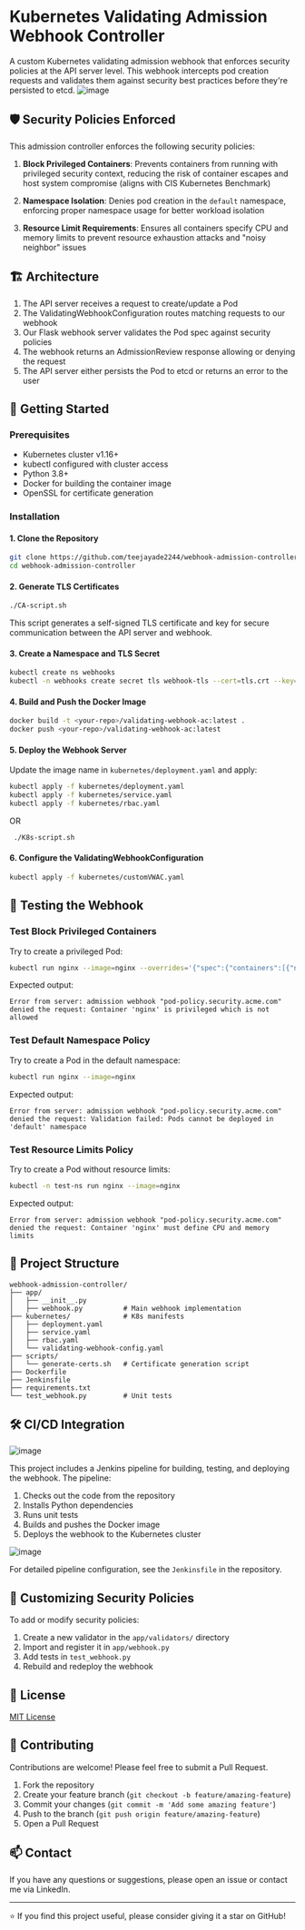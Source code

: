 # Kubernetes Validating Admission Webhook Controller

A custom Kubernetes validating admission webhook that enforces security policies at the API server level. This webhook intercepts pod creation requests and validates them against security best practices before they're persisted to etcd.
![image](https://github.com/user-attachments/assets/e5aaf4b7-fcb5-4ccf-bb08-5e5978acb684)

## 🛡️ Security Policies Enforced

This admission controller enforces the following security policies:

1. **Block Privileged Containers**: Prevents containers from running with privileged security context, reducing the risk of container escapes and host system compromise (aligns with CIS Kubernetes Benchmark)

2. **Namespace Isolation**: Denies pod creation in the `default` namespace, enforcing proper namespace usage for better workload isolation

3. **Resource Limit Requirements**: Ensures all containers specify CPU and memory limits to prevent resource exhaustion attacks and "noisy neighbor" issues

## 🏗️ Architecture
1. The API server receives a request to create/update a Pod
2. The ValidatingWebhookConfiguration routes matching requests to our webhook
3. Our Flask webhook server validates the Pod spec against security policies
4. The webhook returns an AdmissionReview response allowing or denying the request
5. The API server either persists the Pod to etcd or returns an error to the user

## 🚀 Getting Started
### Prerequisites
- Kubernetes cluster v1.16+
- kubectl configured with cluster access
- Python 3.8+
- Docker for building the container image
- OpenSSL for certificate generation

### Installation
#### 1. Clone the Repository
```bash
git clone https://github.com/teejayade2244/webhook-admission-controller.git
cd webhook-admission-controller
```

#### 2. Generate TLS Certificates

```bash
./CA-script.sh
```

This script generates a self-signed TLS certificate and key for secure communication between the API server and webhook.
#### 3. Create a Namespace and TLS Secret

```bash
kubectl create ns webhooks
kubectl -n webhooks create secret tls webhook-tls --cert=tls.crt --key=tls.key
```

#### 4. Build and Push the Docker Image

```bash
docker build -t <your-repo>/validating-webhook-ac:latest .
docker push <your-repo>/validating-webhook-ac:latest
```

#### 5. Deploy the Webhook Server
Update the image name in `kubernetes/deployment.yaml` and apply:

```bash
kubectl apply -f kubernetes/deployment.yaml
kubectl apply -f kubernetes/service.yaml
kubectl apply -f kubernetes/rbac.yaml
```
OR
 ```bash
  ./K8s-script.sh
```

#### 6. Configure the ValidatingWebhookConfiguration

```bash
kubectl apply -f kubernetes/customVWAC.yaml
```

## 🧪 Testing the Webhook

### Test Block Privileged Containers
Try to create a privileged Pod:

```bash
kubectl run nginx --image=nginx --overrides='{"spec":{"containers":[{"name":"nginx","image":"nginx","securityContext":{"privileged":true}}]}}'
```

Expected output:
```
Error from server: admission webhook "pod-policy.security.acme.com" denied the request: Container 'nginx' is privileged which is not allowed
```

### Test Default Namespace Policy
Try to create a Pod in the default namespace:

```bash
kubectl run nginx --image=nginx
```

Expected output:
```
Error from server: admission webhook "pod-policy.security.acme.com" denied the request: Validation failed: Pods cannot be deployed in 'default' namespace
```

### Test Resource Limits Policy

Try to create a Pod without resource limits:

```bash
kubectl -n test-ns run nginx --image=nginx
```

Expected output:
```
Error from server: admission webhook "pod-policy.security.acme.com" denied the request: Container 'nginx' must define CPU and memory limits
```

## 📂 Project Structure

```
webhook-admission-controller/
├── app/
│   ├── __init__.py
│   ├── webhook.py          # Main webhook implementation
├── kubernetes/             # K8s manifests
│   ├── deployment.yaml
│   ├── service.yaml
│   ├── rbac.yaml
│   └── validating-webhook-config.yaml
├── scripts/
│   └── generate-certs.sh   # Certificate generation script
├── Dockerfile
├── Jenkinsfile
├── requirements.txt
└── test_webhook.py         # Unit tests
```

## 🛠️ CI/CD Integration

![image](https://github.com/user-attachments/assets/b8e6cc2b-793e-4a20-ac5e-036df4feac51)

This project includes a Jenkins pipeline for building, testing, and deploying the webhook. The pipeline:
1. Checks out the code from the repository
2. Installs Python dependencies
3. Runs unit tests
4. Builds and pushes the Docker image
5. Deploys the webhook to the Kubernetes cluster
   
![image](https://github.com/user-attachments/assets/02c72c00-2139-4b31-9852-91cf737e3b72)

For detailed pipeline configuration, see the `Jenkinsfile` in the repository.

## 🧩 Customizing Security Policies

To add or modify security policies:

1. Create a new validator in the `app/validators/` directory
2. Import and register it in `app/webhook.py`
3. Add tests in `test_webhook.py`
4. Rebuild and redeploy the webhook

## 📝 License

[MIT License](LICENSE)

## 🤝 Contributing

Contributions are welcome! Please feel free to submit a Pull Request.
1. Fork the repository
2. Create your feature branch (`git checkout -b feature/amazing-feature`)
3. Commit your changes (`git commit -m 'Add some amazing feature'`)
4. Push to the branch (`git push origin feature/amazing-feature`)
5. Open a Pull Request

## 📫 Contact
If you have any questions or suggestions, please open an issue or contact me via LinkedIn.

---

⭐ If you find this project useful, please consider giving it a star on GitHub!





